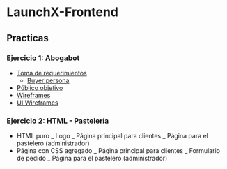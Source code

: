 # LaunchX-Frontend

## Practicas

### Ejercicio 1: Abogabot
  * <a href="https://github.com/ElizabethLeonPerez/LaunchX-Frontend/files/10046524/Toma.de.requerimientos.docx">Toma de requerimientos</a>
    - <a href="https://user-images.githubusercontent.com/106758379/202842839-57d6f8e5-19db-4d12-8033-394ae9895cbc.png)">Buyer persona</a>
  * <a href="https://user-images.githubusercontent.com/106758379/202842565-718e6ac8-67ac-4bfd-bab2-7ad7da7e1840.png)">Público objetivo</a>
  * <a href="https://user-images.githubusercontent.com/106758379/202842563-3aaf3def-dbdd-40f5-a8a1-4590ca8febf6.png)">Wireframes</a>
  * <a href="https://user-images.githubusercontent.com/106758379/202842560-0b625bc6-3722-4568-9902-e42b3381744e.png)">UI Wireframes</a>

### Ejercicio 2: HTML - Pastelería
  * HTML puro
    _ Logo
    _ Página principal para clientes
    _ Página para el pastelero (administrador)
  * Página con CSS agregado
    _ Página principal para clientes
    _ Formulario de pedido
    _ Página para el pastelero (administrador)
